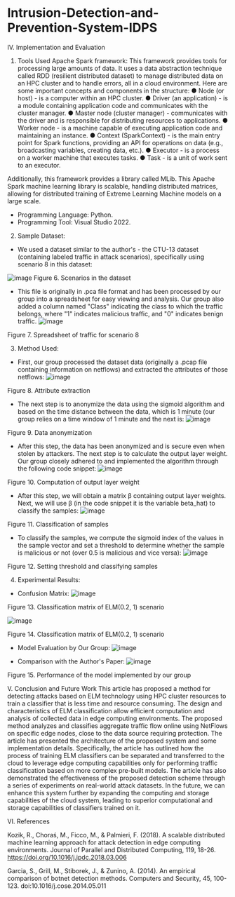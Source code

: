 # Intrusion-Detection-and-Prevention-System-IDPS
IV.	Implementation and Evaluation
1.	Tools Used
Apache Spark framework: This framework provides tools for processing large amounts of data. It uses a data abstraction technique called RDD (resilient distributed dataset) to manage distributed data on an HPC cluster and to handle errors, all in a cloud environment. Here are some important concepts and components in the structure:
●	Node (or host) - is a computer within an HPC cluster.
●	Driver (an application) - is a module containing application code and communicates with the cluster manager.
●	Master node (cluster manager) - communicates with the driver and is responsible for distributing resources to applications.
●	Worker node - is a machine capable of executing application code and maintaining an instance.
●	Context (SparkContext) - is the main entry point for Spark functions, providing an API for operations on data (e.g., broadcasting variables, creating data, etc.).
●	Executor - is a process on a worker machine that executes tasks.
●	Task - is a unit of work sent to an executor. 

Additionally, this framework provides a library called MLib. This Apache Spark machine learning library is scalable, handling distributed matrices, allowing for distributed training of Extreme Learning Machine models on a large scale.
-	Programming Language: Python.
-	Programming Tool: Visual Studio 2022.

2.	Sample Dataset:
-	We used a dataset similar to the author's - the CTU-13 dataset (containing labeled traffic in attack scenarios), specifically using scenario 8 in this dataset:

![image](https://github.com/nguyendinhkha/Intrusion-Detection-and-Prevention-System-IDPS-/assets/82517228/010fe05b-e3f2-4fff-a8a4-bd6f7e12318c)
Figure 6. Scenarios in the dataset

-	This file is originally in .pca file format and has been processed by our group into a spreadsheet for easy viewing and analysis. Our group also added a column named "Class" indicating the class to which the traffic belongs, where "1" indicates malicious traffic, and "0" indicates benign traffic.
![image](https://github.com/nguyendinhkha/Intrusion-Detection-and-Prevention-System-IDPS-/assets/82517228/295de76d-e68b-41d2-ab39-42db90c8f4b7)

Figure 7. Spreadsheet of traffic for scenario 8

3.	Method Used:
-	First, our group processed the dataset data (originally a .pcap file containing information on netflows) and extracted the attributes of those netflows:
![image](https://github.com/nguyendinhkha/Intrusion-Detection-and-Prevention-System-IDPS-/assets/82517228/6c86f16e-2c02-4b7a-a47d-dc16bdb3a510)

Figure 8. Attribute extraction

-	The next step is to anonymize the data using the sigmoid algorithm and based on the time distance between the data, which is 1 minute (our group relies on a time window of 1 minute and the next is:
![image](https://github.com/nguyendinhkha/Intrusion-Detection-and-Prevention-System-IDPS-/assets/82517228/60326232-33b8-478b-ac23-91afa8538940)

Figure 9. Data anonymization

-	After this step, the data has been anonymized and is secure even when stolen by attackers. The next step is to calculate the output layer weight. Our group closely adhered to and implemented the algorithm through the following code snippet:
![image](https://github.com/nguyendinhkha/Intrusion-Detection-and-Prevention-System-IDPS-/assets/82517228/9be9a343-6fa3-4742-97ab-3fbfafd21f5e)

Figure 10. Computation of output layer weight

-	After this step, we will obtain a matrix β containing output layer weights. Next, we will use β (in the code snippet it is the variable beta_hat) to classify the samples:
![image](https://github.com/nguyendinhkha/Intrusion-Detection-and-Prevention-System-IDPS-/assets/82517228/ccf7f0a5-2f5c-4fec-98df-65b9d837e361)

Figure 11. Classification of samples

-	To classify the samples, we compute the sigmoid index of the values in the sample vector and set a threshold to determine whether the sample is malicious or not (over 0.5 is malicious and vice versa):
![image](https://github.com/nguyendinhkha/Intrusion-Detection-and-Prevention-System-IDPS-/assets/82517228/835763fd-1f2d-408d-9c11-68ed2512cbc2)

Figure 12. Setting threshold and classifying samples

4.	Experimental Results:
-	Confusion Matrix:
![image](https://github.com/nguyendinhkha/Intrusion-Detection-and-Prevention-System-IDPS-/assets/82517228/dc5daa59-1fad-48fe-9163-0f6a1ce88f3e)

Figure 13. Classification matrix of ELM(0.2, 1) scenario

![image](https://github.com/nguyendinhkha/Intrusion-Detection-and-Prevention-System-IDPS-/assets/82517228/57953f1c-8243-4f78-b50f-8f4c42210052)

Figure 14. Classification matrix of ELM(0.2, 1) scenario

-	Model Evaluation by Our Group:
![image](https://github.com/nguyendinhkha/Intrusion-Detection-and-Prevention-System-IDPS-/assets/82517228/9b33f619-ccd6-4da0-b70c-cc06effa32dd)


-	Comparison with the Author's Paper:
![image](https://github.com/nguyendinhkha/Intrusion-Detection-and-Prevention-System-IDPS-/assets/82517228/31230c81-dbbe-4034-8f09-8375ef73e66c)

Figure 15. Performance of the model implemented by our group

V.	Conclusion and Future Work
This article has proposed a method for detecting attacks based on ELM technology using HPC cluster resources to train a classifier that is less time and resource consuming. The design and characteristics of ELM classification allow efficient computation and analysis of collected data in edge computing environments. The proposed method analyzes and classifies aggregate traffic flow online using NetFlows on specific edge nodes, close to the data source requiring protection. The article has presented the architecture of the proposed system and some implementation details. Specifically, the article has outlined how the process of training ELM classifiers can be separated and transferred to the cloud to leverage edge computing capabilities only for performing traffic classification based on more complex pre-built models. The article has also demonstrated the effectiveness of the proposed detection scheme through a series of experiments on real-world attack datasets.
In the future, we can enhance this system further by expanding the computing and storage capabilities of the cloud system, leading to superior computational and storage capabilities of classifiers trained on it.

VI.	References

 Kozik, R., Choraś, M., Ficco, M., & Palmieri, F. (2018). A scalable distributed machine learning approach for attack detection in edge computing environments. Journal of Parallel and Distributed Computing, 119, 18-26. https://doi.org/10.1016/j.jpdc.2018.03.006

 Garcia, S., Grill, M., Stiborek, J., & Zunino, A. (2014). An empirical comparison of botnet detection methods. Computers and Security, 45, 100-123. doi:10.1016/j.cose.2014.05.011










